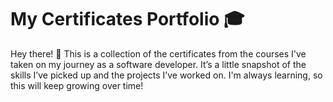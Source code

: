 # My Certificates Portfolio 🎓

Hey there! 👋 This is a collection of the certificates from the courses I've taken on my journey as a software developer. It’s a little snapshot of the skills I’ve picked up and the projects I’ve worked on. I'm always learning, so this will keep growing over time!
